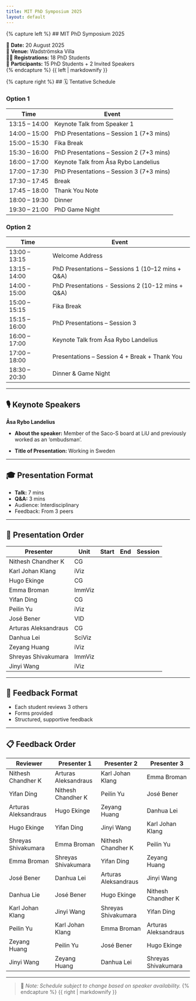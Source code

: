 ```yaml
---
title: MIT PhD Symposium 2025
layout: default
---
```


<link rel="stylesheet" href="assets/css/style.css">

<div class="two-column">
  <div class="left-column">
{% capture left %}
## MIT PhD Symposium 2025

📅 **Date:** 20 August 2025  
📍 **Venue:** Wadströmska Villa  
🧑‍🎓 **Registrations:** 18 PhD Students  
👥 **Participants:** 15 PhD Students + 2 Invited Speakers  
{% endcapture %}
{{ left | markdownify }}
  </div>

  <div class="right-column">
{% capture right %}
## 🗓 Tentative Schedule

### Option 1

| Time          | Event                                                              |
|---------------|--------------------------------------------------------------------|
| 13:15 – 14:00 | Keynote Talk from Speaker 1                                        |
| 14:00 – 15:00 | PhD Presentations – Session 1 (7+3 mins)                           |
| 15:00 – 15:30 | Fika Break                                                         |
| 15:30 – 16:00 | PhD Presentations – Session 2 (7+3 mins)                           |
| 16:00 – 17:00 | Keynote Talk from Åsa Rybo Landelius                               |
| 17:00 – 17:30 | PhD Presentations – Session 3 (7+3 mins)                           |
| 17:30 – 17:45 | Break                                                              |
| 17:45 – 18:00 | Thank You Note                                                     |
| 18:00 – 19:30 | Dinner                                                             |
| 19:30 – 21:00 | PhD Game Night                                                     |

### Option 2

| Time          | Event                                                              |
|---------------|--------------------------------------------------------------------|
| 13:00 – 13:15 | Welcome Address                                                    |
| 13:15 – 14:00 | PhD Presentations – Sessions 1 (10–12 mins + Q&A)                  |
| 14:00 - 15:00 | PhD Presentations - Sessions 2 (10-12 mins + Q&A)                  |
| 15:00 – 15:15 | Fika Break                                                         |
| 15:15 – 16:00 | PhD Presentations – Session 3                                      |
| 16:00 – 17:00 | Keynote Talk from Åsa Rybo Landelius                               |
| 17:00 – 18:00 | Presentations – Session 4 + Break + Thank You                      |
| 18:30 – 20:30 | Dinner & Game Night                                                |

---

## 🎙 Keynote Speakers

**Åsa Rybo Landelius**

- **About the speaker:** Member of the Saco-S board at LiU and previously worked as an ‘ombudsman’. 

- **Title of Presentation:** Working in Sweden 

---

## 🎓 Presentation Format

- **Talk:** 7 mins  
- **Q&A:** 3 mins  
- Audience: Interdisciplinary  
- Feedback: From 3 peers

---

## 📅 Presentation Order

| Presenter                | Unit       | Start     | End       | Session       |
|--------------------------|------------|-----------|-----------|---------------|
| Nithesh Chandher K       | CG         |           |           |               |           
| Karl Johan Klang         | iViz       |           |           |               |
| Hugo Ekinge              | CG         |           |           |               |
| Emma Broman              | ImmViz     |           |           |               |
| Yifan Ding               | CG         |           |           |               |
| Peilin Yu                | iViz       |           |           |               |
| José Bener               | VID        |           |           |               |   
| Arturas Aleksandraus     | CG         |           |           |               |
| Danhua Lei               | SciViz     |           |           |               |   
| Zeyang Huang             | iViz       |           |           |               |
| Shreyas Shivakumara      | ImmViz     |           |           |               |
| Jinyi Wang               | iViz       |           |           |               |

---
## 📝 Feedback Format

- Each student reviews 3 others  
- Forms provided  
- Structured, supportive feedback

---

## 📋 Feedback Order

| Reviewer            | Presenter 1          | Presenter 2          | Presenter 3          |            
|---------------------|----------------------|----------------------|----------------------|
| Nithesh Chandher K  | Arturas Aleksandraus | Karl Johan Klang     | Emma Broman          | 
| Yifan Ding          | Nithesh Chandher  K  | Peilin Yu            | José Bener           |
| Arturas Aleksandraus| Hugo Ekinge          | Zeyang Huang         | Danhua Lei           |
| Hugo Ekinge         | Yifan Ding           | Jinyi Wang           | Karl Johan Klang     |
| Shreyas Shivakumara | Emma Broman          | Nithesh Chandher K   | Peilin Yu            |
| Emma Broman         | Shreyas Shivakumara  | Yifan Ding           | Zeyang Huang         |
| José Bener          | Danhua Lei           | Arturas Aleksandraus | Jinyi Wang           | 
| Danhua Lie          | José Bener           | Hugo Ekinge          | Nithesh Chandher K   |
| Karl Johan Klang    | Jinyi Wang           | Shreyas Shivakumara  | Yifan Ding           |
| Peilin Yu           | Karl Johan Klang     | Emma Broman          | Arturas Aleksandraus |
| Zeyang Huang        | Peilin Yu            | José Bener           | Hugo Ekinge          |      
| Jinyi Wang          | Zeyang Huang         | Danhua Lei           | Shreyas Shivakumara  |

---

> 📌 *Note: Schedule subject to change based on speaker availability.*
{% endcapture %}
{{ right | markdownify }}
  </div>
</div>
